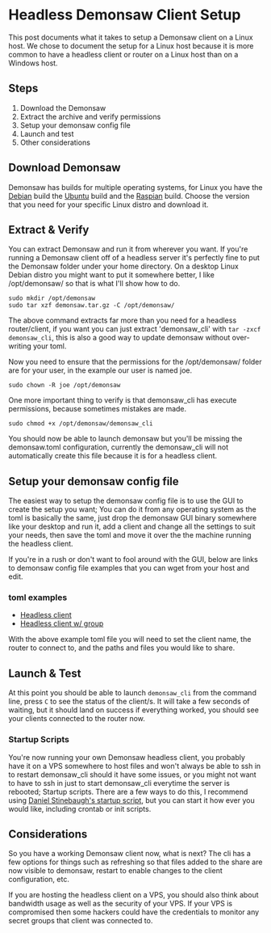 # Headless Demonsaw Client Setup

This post documents what it takes to setup a Demonsaw client on a Linux host. We chose to document the setup for a Linux host because it is more common to have a headless client or router on a Linux host than on a Windows host.

## Steps
1. Download the Demonsaw
2. Extract the archive and verify permissions
3. Setup your demonsaw config file
4. Launch and test
5. Other considerations

## Download Demonsaw
Demonsaw has builds for multiple operating systems, for Linux you have the [Debian](https://demonsaw.com/#debian) build the [Ubuntu](https://demonsaw.com/#ubuntu) build and the [Raspian](https://demonsaw.com/#raspian) build. Choose the version that you need for your specific Linux distro and download it.

## Extract & Verify
You can extract Demonsaw and run it from wherever you want. If you're running a Demonsaw client off of a headless server it's perfectly fine to put the Demonsaw folder under your home directory. On a desktop Linux Debian distro you might want to put it somewhere better, I like /opt/demonsaw/ so that is what I'll show how to do.

	sudo mkdir /opt/demonsaw
	sudo tar xzf demonsaw.tar.gz -C /opt/demonsaw/

The above command extracts far more than you need for a headless router/client, if you want you can just extract 'demonsaw_cli' with `tar -zxcf demonsaw_cli`, this is also a good way to update demonsaw without over-writing your toml.

Now you need to ensure that the permissions for the /opt/demonsaw/ folder are for your user, in the example our user is named joe.

	sudo chown -R joe /opt/demonsaw

One more important thing to verify is that demonsaw_cli has execute permissions, because sometimes mistakes are made.

	sudo chmod +x /opt/demonsaw/demonsaw_cli

You should now be able to launch demonsaw but you'll be missing the demonsaw.toml configuration, currently the demonsaw_cli will not automatically create this file because it is for a headless client.

## Setup your demonsaw config file
The easiest way to setup the demonsaw config file is to use the GUI to create the setup you want; You can do it from any operating system as the toml is basically the same, just drop the demonsaw GUI binary somewhere like your desktop and run it, add a client and change all the settings to suit your needs, then save the toml and move it over the the machine running the headless client.

If you're in a rush or don't want to fool around with the GUI, below are links to demonsaw config file examples that you can wget from your host and edit.

### toml examples
* [Headless client](../examples/client-demonsaw.toml)
* [Headless client w/ group](../examples/client-w-group-demonsaw.toml)

With the above example toml file you will need to set the client name, the router to connect to, and the paths and files you would like to share.

## Launch & Test
At this point you should be able to launch `demonsaw_cli` from the command line, press `C` to see the status of the client/s. It will take a few seconds of waiting, but it should land on success if everything worked, you should see your clients connected to the router now.

### Startup Scripts
You're now running your own Demonsaw headless client, you probably have it on a VPS somewhere to host files and won't always be able to ssh in to restart demonsaw_cli should it have some issues, or you might not want to have to ssh in just to start demonsaw_cli everytime the server is rebooted; Startup scripts.
There are a few ways to do this, I recommend using [Daniel Stinebaugh's startup script](http://www.stinebaugh.info/demonsaw-startup-script-linux/), but you can start it how ever you would like, including crontab or init scripts.

## Considerations
So you have a working Demonsaw client now, what is next? The cli has a few options for things such as refreshing so that files added to the share are now visible to demonsaw, restart to enable changes to the client configuration, etc.

If you are hosting the headless client on a VPS, you should also think about bandwidth usage as well as the security of your VPS. If your VPS is compromised then some hackers could have the credentials to monitor any secret groups that client was connected to.





